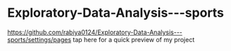 # Exploratory-Data-Analysis---sports
https://github.com/rabiya0124/Exploratory-Data-Analysis---sports/settings/pages tap here for a quick preview of my project
